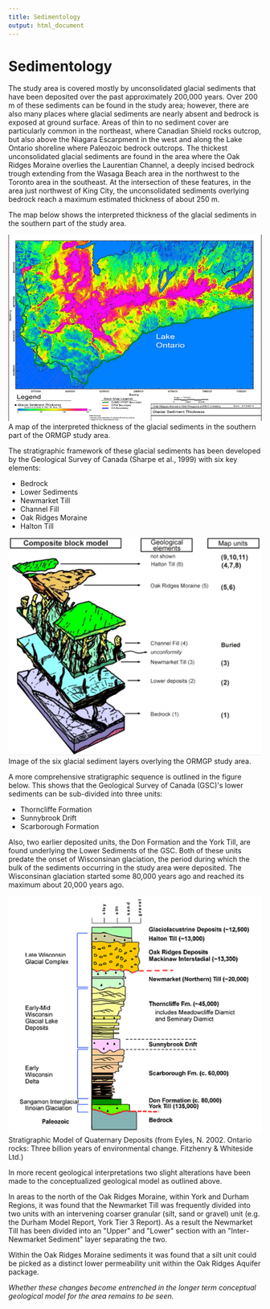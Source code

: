 ```yaml
---
title: Sedimentology
output: html_document
---
```


# Sedimentology

The study area is covered mostly by unconsolidated glacial sediments that have been deposited over the past approximately 200,000 years. Over 200 m of these sediments can be found in the study area; however, there are also many places where glacial sediments are nearly absent and bedrock is exposed at ground surface. Areas of thin to no sediment cover are particularly common in the northeast, where Canadian Shield rocks outcrop, but also above the Niagara Escarpment in the west and along the Lake Ontario shoreline where Paleozoic bedrock outcrops. The thickest unconsolidated glacial sediments are found in the area where the Oak Ridges Moraine overlies the Laurentian Channel, a deeply incised bedrock trough extending from the Wasaga Beach area in the northwest to the Toronto area in the southeast. At the intersection of these features, in the area just northwest of King City, the unconsolidated sediments overlying bedrock reach a maximum estimated thickness of about 250 m.

The map below shows the interpreted thickness of the glacial sediments in the southern part of the study area.

![](fig/sediment%20map.webp)
A map of the interpreted thickness of the glacial sediments in the southern part of the ORMGP study area.

The stratigraphic framework of these glacial sediments has been developed by the Geological Survey of Canada (Sharpe et al., 1999) with six key elements:

* Bedrock
* Lower Sediments
* Newmarket Till
* Channel Fill
* Oak Ridges Moraine
* Halton Till

![](fig/sediment%20fig%201.webp)
Image of the six glacial sediment layers overlying the ORMGP study area.

A more comprehensive stratigraphic sequence is outlined in the figure below. This shows that the Geological Survey of Canada (GSC)'s lower sediments can be sub-divided into three units:
* Thorncliffe Formation
* Sunnybrook Drift
* Scarborough Formation

Also, two earlier deposited units, the Don Formation and the York Till, are found underlying the Lower Sediments of the GSC. Both of these units predate the onset of Wisconsinan glaciation, the period during which the bulk of the sediments occurring in the study area were deposited. The Wisconsinan glaciation started some 80,000 years ago and reached its maximum about 20,000 years ago.

![](fig/sediment%20layers.webp)
Stratigraphic Model of Quaternary Deposits (from Eyles, N. 2002. Ontario rocks: Three billion years of environmental change. Fitzhenry & Whiteside Ltd.)

In more recent geological interpretations two slight alterations have been made to the conceptualized geological model as outlined above.

In areas to the north of the Oak Ridges Moraine, within York and Durham Regions, it was found that the Newmarket Till was frequently divided into two units with an intervening coarser granular (silt, sand or gravel) unit (e.g. the Durham Model Report, York Tier 3 Report). As a result the Newmarket Till has been divided into an "Upper" and "Lower" section with an "Inter-Newmarket Sediment" layer separating the two.

Within the Oak Ridges Moraine sediments it was found that a silt unit could be picked as a distinct lower permeability unit within the Oak Ridges Aquifer package.

*Whether these changes become entrenched in the longer term conceptual geological model for the area remains to be seen.*
